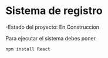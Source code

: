 <h1>Sistema de registro</h1>

-Estado del proyecto: En Construccion

Para ejecutar el sistema debes poner 


```npm install React```
